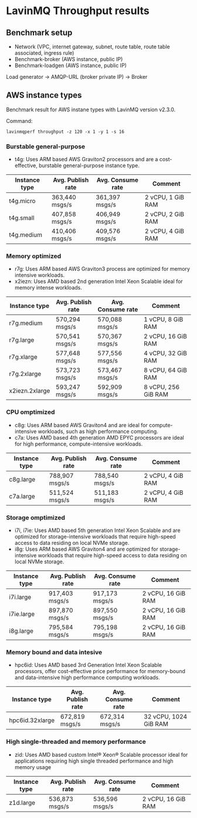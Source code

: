 # LavinMQ Throughput results

## Benchmark setup

- Network (VPC, internet gateway, subnet, route table, route table associated, ingress rule)
- Benchmark-broker (AWS instance, public IP)
- Benchmark-loadgen (AWS instance, public IP)

Load generator -> AMQP-URL (broker private IP) -> Broker

## AWS instance types

Benchmark result for AWS instane types with  LavinMQ version v2.3.0.

Command:

```console
lavinmqperf throughput -z 120 -x 1 -y 1 -s 16
```

### Burstable general-purpose

- t4g: Uses ARM based AWS Graviton2 processors and are a cost-effective, burstable general-purpose
       instance type.

| Instance type    | Avg. Publish rate | Avg. Consume rate | Comment               |
| ---------------- | ----------------- | ----------------- | --------------------- |
| t4g.micro        | 363,440 msgs/s    | 361,397 msgs/s    | 2 vCPU, 1 GiB RAM     |
| t4g.small        | 407,858 msgs/s    | 406,949 msgs/s    | 2 vCPU, 2 GiB RAM     |
| t4g.medium       | 410,406 msgs/s    | 409,576 msgs/s    | 2 vCPU, 4 GiB RAM     |

### Memory optimized

- r7g: Uses ARM based AWS Graviton3 process are optimized for memory intensive workloads.
- x2iezn: Uses AMD based 2nd generation Intel Xeon Scalable ideal for memory intense workloads.

| Instance type    | Avg. Publish rate | Avg. Consume rate | Comment               |
| ---------------- | ----------------- | ----------------- | --------------------- |
| r7g.medium       | 570,294 msgs/s    | 570,088 msgs/s    | 1 vCPU, 8 GiB RAM     |
| r7g.large        | 570,541 msgs/s    | 570,367 msgs/s    | 2 vCPU, 16 GiB RAM    |
| r7g.xlarge       | 577,648 msgs/s    | 577,556 msgs/s    | 4 vCPU, 32 GiB RAM    |
| r7g.2xlarge      | 573,723 msgs/s    | 573,467 msgs/s    | 8 vCPU, 64 GiB RAM    |
| x2iezn.2xlarge   | 593,247 msgs/s    | 592,909 msgs/s    | 8 vCPU, 256 GiB RAM   |

### CPU omptimized

- c8g: Uses ARM based AWS Graviton4 and are ideal for compute-intensive workloads, such as high
       performance computing.
- c7a: Uses AMD based 4th generation AMD EPYC processors are ideal for high performance,
       compute-intensive workloads.

| Instance type    | Avg. Publish rate | Avg. Consume rate | Comment               |
| ---------------- | ----------------- | ----------------- | --------------------- |
| c8g.large        | 788,907 msgs/s    | 788,540 msgs/s    | 2 vCPU, 4 GiB RAM     |
| c7a.large        | 511,524 msgs/s    | 511,183 msgs/s    | 2 vCPU, 4 GiB RAM     |

### Storage omptimized

- i7i, i7ie: Uses AMD based 5th generation Intel Xeon Scalable and are optimized for storage-intensive
             workloads that require high-speed access to data residing on local NVMe storage.
- i8g: Uses ARM based AWS Graviton4 and are optimized for storage-intensive workloads that require
       high-speed access to data residing on local NVMe storage.

| Instance type    | Avg. Publish rate | Avg. Consume rate | Comment               |
| ---------------- | ----------------- | ----------------- | --------------------- |
| i7i.large        | 917,403 msgs/s    | 917,173 msgs/s    | 2 vCPU, 16 GiB RAM    |
| i7ie.large       | 897,870 msgs/s    | 897,550 msgs/s    | 2 vCPU, 16 GiB RAM    |
| i8g.large        | 795,584 msgs/s    | 795,198 msgs/s    | 2 vCPU, 16 GiB RAM    |

### Memory bound and data intesive

- hpc6id: Uses AMD based 3rd Generation Intel Xeon Scalable processors, offer cost-effective price
          performance for memory-bound and data-intensive high performance computing workloads.

| Instance type    | Avg. Publish rate | Avg. Consume rate | Comment               |
| ---------------- | ----------------- | ----------------- | --------------------- |
| hpc6id.32xlarge  | 672,819 msgs/s    | 672,314 msgs/s    | 32 vCPU, 1024 GiB RAM |

### High single-threaded and memory performance

- zid: Uses AMD based custom Intel® Xeon® Scalable processor ideal for applications requiring high
       single threaded performance and high memory usage

| Instance type    | Avg. Publish rate | Avg. Consume rate | Comment               |
| ---------------- | ----------------- | ----------------- | --------------------- |
| z1d.large        | 536,873 msgs/s    | 536,596 msgs/s    | 2 vCPU, 16 GiB RAM    |
